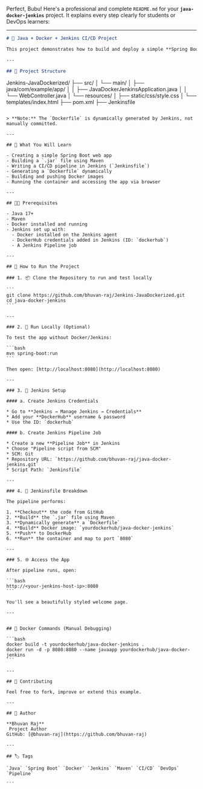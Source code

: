 Perfect, Bubu! Here's a professional and complete `README.md` for your **`java-docker-jenkins`** project. It explains every step clearly for students or DevOps learners:

---

```markdown
# 🚀 Java + Docker + Jenkins CI/CD Project

This project demonstrates how to build and deploy a simple **Spring Boot Java web app** using **Maven**, **Docker**, and **Jenkins**. The application displays a stylish landing page and is perfect for showcasing DevOps integration.

---

## 📁 Project Structure

```

Jenkins-JavaDockerized/
├── src/
│   └── main/
│       ├── java/com/example/app/
│       │   ├── JavaDockerJenkinsApplication.java
│       │   └── WebController.java
│       └── resources/
│           ├── static/css/style.css
│           └── templates/index.html
├── pom.xml
├── Jenkinsfile

````

> **Note:** The `Dockerfile` is dynamically generated by Jenkins, not manually committed.

---

## 🎯 What You Will Learn

- Creating a simple Spring Boot web app
- Building a `.jar` file using Maven
- Writing a CI/CD pipeline in Jenkins (`Jenkinsfile`)
- Generating a `Dockerfile` dynamically
- Building and pushing Docker images
- Running the container and accessing the app via browser

---

## 🧑‍💻 Prerequisites

- Java 17+
- Maven
- Docker installed and running
- Jenkins set up with:
  - Docker installed on the Jenkins agent
  - DockerHub credentials added in Jenkins (ID: `dockerhub`)
  - A Jenkins Pipeline job

---

## 🔨 How to Run the Project

### 1. 📦 Clone the Repository to run and test locally

```
git clone https://github.com/bhuvan-raj/Jenkins-JavaDockerized.git
cd java-docker-jenkins
```

---

### 2. 🧪 Run Locally (Optional)

To test the app without Docker/Jenkins:

```bash
mvn spring-boot:run
```

Then open: [http://localhost:8080](http://localhost:8080)

---

### 3. 🔧 Jenkins Setup

#### a. Create Jenkins Credentials

* Go to **Jenkins → Manage Jenkins → Credentials**
* Add your **DockerHub** username & password
* Use the ID: `dockerhub`

#### b. Create Jenkins Pipeline Job

* Create a new **Pipeline Job** in Jenkins
* Choose "Pipeline script from SCM"
* SCM: Git
* Repository URL: `https://github.com/bhuvan-raj/java-docker-jenkins.git`
* Script Path: `Jenkinsfile`

---

### 4. 🚀 Jenkinsfile Breakdown

The pipeline performs:

1. **Checkout** the code from GitHub
2. **Build** the `.jar` file using Maven
3. **Dynamically generate** a `Dockerfile`
4. **Build** Docker image: `yourdockerhub/java-docker-jenkins`
5. **Push** to DockerHub
6. **Run** the container and map to port `8080`

---

### 5. 🌐 Access the App

After pipeline runs, open:

```bash
http://<your-jenkins-host-ip>:8080
```

You'll see a beautifully styled welcome page.

---


## 🐳 Docker Commands (Manual Debugging)

```bash
docker build -t yourdockerhub/java-docker-jenkins .
docker run -d -p 8080:8080 --name javaapp yourdockerhub/java-docker-jenkins
```

---

## 🤝 Contributing

Feel free to fork, improve or extend this example.

---

## 🧠 Author

**Bhuvan Raj**
 Project Author
GitHub: [@bhuvan-raj](https://github.com/bhuvan-raj)

---

## 🏷️ Tags

`Java` `Spring Boot` `Docker` `Jenkins` `Maven` `CI/CD` `DevOps` `Pipeline`

```
